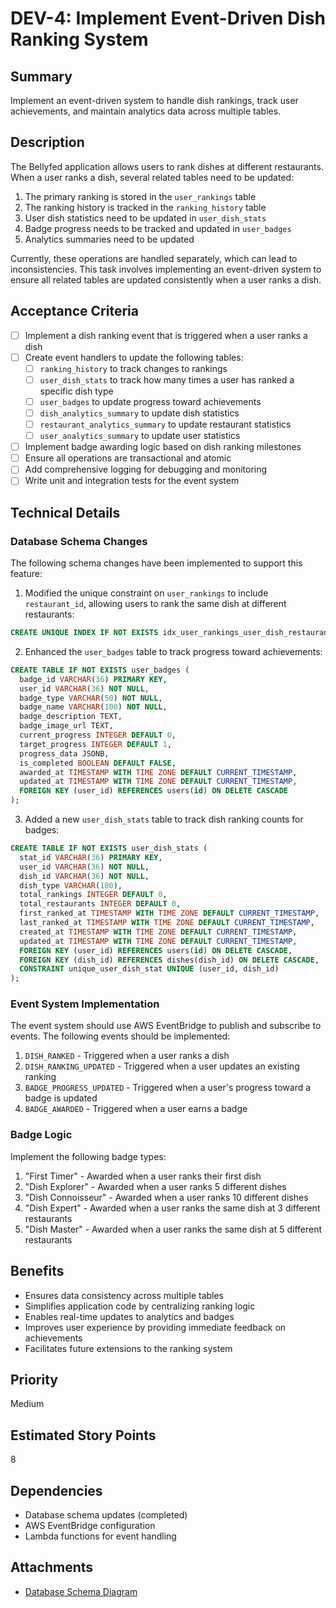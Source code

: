 # DEV-4: Implement Event-Driven Dish Ranking System

## Summary

Implement an event-driven system to handle dish rankings, track user achievements, and maintain analytics data across multiple tables.

## Description

The Bellyfed application allows users to rank dishes at different restaurants. When a user ranks a dish, several related tables need to be updated:

1. The primary ranking is stored in the `user_rankings` table
2. The ranking history is tracked in the `ranking_history` table
3. User dish statistics need to be updated in `user_dish_stats`
4. Badge progress needs to be tracked and updated in `user_badges`
5. Analytics summaries need to be updated

Currently, these operations are handled separately, which can lead to inconsistencies. This task involves implementing an event-driven system to ensure all related tables are updated consistently when a user ranks a dish.

## Acceptance Criteria

- [ ] Implement a dish ranking event that is triggered when a user ranks a dish
- [ ] Create event handlers to update the following tables:
    - [ ] `ranking_history` to track changes to rankings
    - [ ] `user_dish_stats` to track how many times a user has ranked a specific dish type
    - [ ] `user_badges` to update progress toward achievements
    - [ ] `dish_analytics_summary` to update dish statistics
    - [ ] `restaurant_analytics_summary` to update restaurant statistics
    - [ ] `user_analytics_summary` to update user statistics
- [ ] Implement badge awarding logic based on dish ranking milestones
- [ ] Ensure all operations are transactional and atomic
- [ ] Add comprehensive logging for debugging and monitoring
- [ ] Write unit and integration tests for the event system

## Technical Details

### Database Schema Changes

The following schema changes have been implemented to support this feature:

1. Modified the unique constraint on `user_rankings` to include `restaurant_id`, allowing users to rank the same dish at different restaurants:

```sql
CREATE UNIQUE INDEX IF NOT EXISTS idx_user_rankings_user_dish_restaurant ON user_rankings(user_id, dish_id, restaurant_id);
```

2. Enhanced the `user_badges` table to track progress toward achievements:

```sql
CREATE TABLE IF NOT EXISTS user_badges (
  badge_id VARCHAR(36) PRIMARY KEY,
  user_id VARCHAR(36) NOT NULL,
  badge_type VARCHAR(50) NOT NULL,
  badge_name VARCHAR(100) NOT NULL,
  badge_description TEXT,
  badge_image_url TEXT,
  current_progress INTEGER DEFAULT 0,
  target_progress INTEGER DEFAULT 1,
  progress_data JSONB,
  is_completed BOOLEAN DEFAULT FALSE,
  awarded_at TIMESTAMP WITH TIME ZONE DEFAULT CURRENT_TIMESTAMP,
  updated_at TIMESTAMP WITH TIME ZONE DEFAULT CURRENT_TIMESTAMP,
  FOREIGN KEY (user_id) REFERENCES users(id) ON DELETE CASCADE
);
```

3. Added a new `user_dish_stats` table to track dish ranking counts for badges:

```sql
CREATE TABLE IF NOT EXISTS user_dish_stats (
  stat_id VARCHAR(36) PRIMARY KEY,
  user_id VARCHAR(36) NOT NULL,
  dish_id VARCHAR(36) NOT NULL,
  dish_type VARCHAR(100),
  total_rankings INTEGER DEFAULT 0,
  total_restaurants INTEGER DEFAULT 0,
  first_ranked_at TIMESTAMP WITH TIME ZONE DEFAULT CURRENT_TIMESTAMP,
  last_ranked_at TIMESTAMP WITH TIME ZONE DEFAULT CURRENT_TIMESTAMP,
  created_at TIMESTAMP WITH TIME ZONE DEFAULT CURRENT_TIMESTAMP,
  updated_at TIMESTAMP WITH TIME ZONE DEFAULT CURRENT_TIMESTAMP,
  FOREIGN KEY (user_id) REFERENCES users(id) ON DELETE CASCADE,
  FOREIGN KEY (dish_id) REFERENCES dishes(dish_id) ON DELETE CASCADE,
  CONSTRAINT unique_user_dish_stat UNIQUE (user_id, dish_id)
);
```

### Event System Implementation

The event system should use AWS EventBridge to publish and subscribe to events. The following events should be implemented:

1. `DISH_RANKED` - Triggered when a user ranks a dish
2. `DISH_RANKING_UPDATED` - Triggered when a user updates an existing ranking
3. `BADGE_PROGRESS_UPDATED` - Triggered when a user's progress toward a badge is updated
4. `BADGE_AWARDED` - Triggered when a user earns a badge

### Badge Logic

Implement the following badge types:

1. "First Timer" - Awarded when a user ranks their first dish
2. "Dish Explorer" - Awarded when a user ranks 5 different dishes
3. "Dish Connoisseur" - Awarded when a user ranks 10 different dishes
4. "Dish Expert" - Awarded when a user ranks the same dish at 3 different restaurants
5. "Dish Master" - Awarded when a user ranks the same dish at 5 different restaurants

## Benefits

- Ensures data consistency across multiple tables
- Simplifies application code by centralizing ranking logic
- Enables real-time updates to analytics and badges
- Improves user experience by providing immediate feedback on achievements
- Facilitates future extensions to the ranking system

## Priority

Medium

## Estimated Story Points

8

## Dependencies

- Database schema updates (completed)
- AWS EventBridge configuration
- Lambda functions for event handling

## Attachments

- [Database Schema Diagram](../diagrams/database-schema.png)
